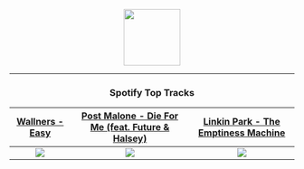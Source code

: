 <p align="center">
  <a href="https://www.tobiasmichael.de">
    <img src="https://tobiasmichael.de/assets/logo.gif" width="100" height="100"/>
  </a>
</p>

---

<h3 align="center">Spotify Top Tracks</h3>

[Wallners - Easy](https://open.spotify.com/track/64HY4jt9yI67KY8hEXucZi)|[Post Malone - Die For Me (feat. Future & Halsey)](https://open.spotify.com/track/2C6WXnmZ66tHhHlnvwePiK)|[Linkin Park - The Emptiness Machine](https://open.spotify.com/track/1EDPVGbyPKJPeGqATwXZvN)
:---:|:----:|:----:
<img src="https://i.scdn.co/image/ab67616d00001e022cc7ff5743ad4c74479d9656"/>|<img src="https://i.scdn.co/image/ab67616d00001e029478c87599550dd73bfa7e02"/>|<img src="https://i.scdn.co/image/ab67616d00001e02b11a5489e8cb11dd22b930a0"/>